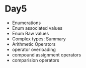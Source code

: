 # Day5
- Enumerations
- Enum associated values
- Enum Raw values
- Complex types: Summary
- Arithmetic Operators
- operator overloading
- compound assignment operators
- comparision operators
